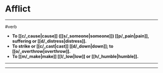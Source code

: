 # Afflict
---
#verb
- **To [[c/_cause|cause]] ([[s/_someone|someone]]) [[p/_pain|pain]], suffering or [[d/_distress|distress]].**
- **To strike or [[c/_cast|cast]] [[d/_down|down]]; to [[o/_overthrow|overthrow]].**
- **To [[m/_make|make]] [[l/_low|low]] or [[h/_humble|humble]].**
---
---
